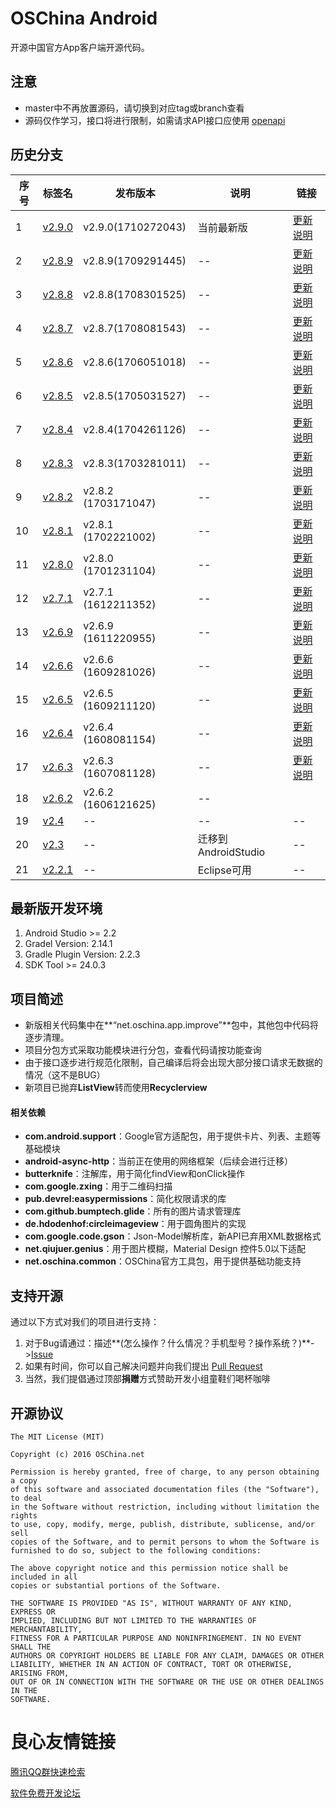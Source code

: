 # OSChina Android

开源中国官方App客户端开源代码。


## 注意

- master中不再放置源码，请切换到对应tag或branch查看
- 源码仅作学习，接口将进行限制，如需请求API接口应使用 [openapi](http://www.oschina.net/openapi)


## 历史分支

| 序号 | 标签名                                      | 发布版本                |说明               | 链接               |
| ----| ---------------------------------------- | ------------------- | ---------------- |---------------- |
| 1 | [v2.9.0](https://gitee.com/oschina/android-app/tree/v2.9.0/) | v2.9.0(1710272043) |当前最新版 | [更新说明](https://www.oschina.net/news/90044/oschina-android-app-v290-release) | 
| 2 | [v2.8.9](https://gitee.com/oschina/android-app/tree/v2.8.9/) | v2.8.9(1709291445) | -- | [更新说明](https://www.oschina.net/news/89179/oschina-android-app-v289-release) | 
| 3 | [v2.8.8](https://gitee.com/oschina/android-app/tree/v2.8.8/) | v2.8.8(1708301525) | -- | [更新说明](https://www.oschina.net/news/88218/oschina-android-app-v288-release) | 
| 4 | [v2.8.7](https://gitee.com/oschina/android-app/tree/v2.8.7/) | v2.8.7(1708081543) | -- | [更新说明](https://www.oschina.net/news/87552/oschina-android-app-v287-release) | 
| 5 | [v2.8.6](https://gitee.com/oschina/android-app/tree/v2.8.6/) | v2.8.6(1706051018) | -- | [更新说明](https://www.oschina.net/news/85504/oschina-android-app-v286-release) | 
| 6 | [v2.8.5](https://gitee.com/oschina/android-app/tree/v2.8.5/) | v2.8.5(1705031527) | -- | [更新说明](https://www.oschina.net/news/84420/oschina-android-app-v285-release) | 
| 7 | [v2.8.4](https://gitee.com/oschina/android-app/tree/v2.8.4/) | v2.8.4(1704261126) | -- | [更新说明](https://www.oschina.net/news/84213/oschina-android-app-v284-release) |
| 8 | [v2.8.3](https://gitee.com/oschina/android-app/tree/v2.8.3/) | v2.8.3(1703281011) | -- | [更新说明](https://www.oschina.net/news/83315/oschina-android-app-v283-release) |
| 9 | [v2.8.2](https://gitee.com/oschina/android-app/tree/v2.8.2/) | v2.8.2 (1703171047) | -- | [更新说明](https://www.oschina.net/news/82984/oschina-android-app-v282-release) |
| 10 | [v2.8.1](https://gitee.com/oschina/android-app/tree/v2.8.1/) | v2.8.1 (1702221002) | --| [更新说明](https://www.oschina.net/news/82172/oschina-android-app-v281-release) |
| 11 | [v2.8.0](https://gitee.com/oschina/android-app/tree/v2.8.0/) | v2.8.0 (1701231104) | -- | [更新说明](https://www.oschina.net/news/81253/oschina-android-app-v280-release) |
| 12 | [v2.7.1](https://gitee.com/oschina/android-app/tree/v2.7.1/) | v2.7.1 (1612211352) | -- | [更新说明](https://www.oschina.net/news/80229/oschina-android-app-v271-release) |
| 13 | [v2.6.9](https://gitee.com/oschina/android-app/tree/v2.6.9/) | v2.6.9 (1611220955) | -- |[更新说明](https://www.oschina.net/news/79281/oschina-android-client-v269-release) |
| 14 | [v2.6.6](https://gitee.com/oschina/android-app/tree/v2.6.6/) | v2.6.6 (1609281026) | -- |[更新说明](https://www.oschina.net/news/77610/oschina-android-client-v266-release) |
| 15 | [v2.6.5](https://gitee.com/oschina/android-app/tree/v2.6.5/) | v2.6.5 (1609211120) | -- |[更新说明](https://www.oschina.net/news/77332/oschina-android-client-v265-release)|
| 16 | [v2.6.4](https://gitee.com/oschina/android-app/tree/v2.6.4/) | v2.6.4 (1608081154) | -- |[更新说明](https://www.oschina.net/news/75938/oschina-client-v264-release)|
| 17 | [v2.6.3](https://gitee.com/oschina/android-app/tree/v2.6.3/) | v2.6.3 (1607081128) | -- |[更新说明](https://www.oschina.net/news/75027/oschina-client-v263-release)|
| 18 | [v2.6.2](https://gitee.com/oschina/android-app/tree/v2.6.2/) | v2.6.2 (1606121625) | -- |                  |
| 19 | [v2.4](https://gitee.com/oschina/android-app/tree/v2.4/) | --  | --               | --               |
| 20 | [v2.3](https://gitee.com/oschina/android-app/tree/v2.3/) | -- | 迁移到AndroidStudio  | -- |
| 21 | [v2.2.1](https://gitee.com/oschina/android-app/tree/v2.2.1/) | -- | Eclipse可用 | --  |



## 最新版开发环境

1. Android Studio >= 2.2
2. Gradel Version: 2.14.1
3. Gradle Plugin Version: 2.2.3
4. SDK Tool >= 24.0.3



## 项目简述

- 新版相关代码集中在**“net.oschina.app.improve”**包中，其他包中代码将逐步清理。
- 项目分包方式采取功能模块进行分包，查看代码请按功能查询
- 由于接口逐步进行规范化限制，自己编译后将会出现大部分接口请求无数据的情况（这不是BUG）
- 新项目已抛弃**ListView**转而使用**Recyclerview**

#### 相关依赖

- **com.android.support**：Google官方适配包，用于提供卡片、列表、主题等基础模块
- **android-async-http**：当前正在使用的网络框架（后续会进行迁移）
- **butterknife**：注解库，用于简化findView和onClick操作
- **com.google.zxing**：用于二维码扫描
- **pub.devrel:easypermissions**：简化权限请求的库
- **com.github.bumptech.glide**：所有的图片请求管理库
- **de.hdodenhof:circleimageview**：用于圆角图片的实现
- **com.google.code.gson**：Json-Model解析库，新API已弃用XML数据格式
- **net.qiujuer.genius**：用于图片模糊，Material Design 控件5.0以下适配
- **net.oschina.common**：OSChina官方工具包，用于提供基础功能支持



## 支持开源

通过以下方式对我们的项目进行支持：

1. 对于Bug请通过：描述**(怎么操作？什么情况？手机型号？操作系统？)**->[Issue](https://gitee.com/oschina/android-app/issues/new?issue%5Bassignee_id%5D=&issue%5Bmilestone_id%5D=)
2. 如果有时间，你可以自己解决问题并向我们提出 [Pull Request](https://gitee.com/oschina/android-app/pulls)
3. 当然，我们提倡通过顶部**捐赠**方式赞助开发小组童鞋们喝杯咖啡



## 开源协议

	The MIT License (MIT)

	Copyright (c) 2016 OSChina.net

	Permission is hereby granted, free of charge, to any person obtaining a copy
	of this software and associated documentation files (the "Software"), to deal
	in the Software without restriction, including without limitation the rights
	to use, copy, modify, merge, publish, distribute, sublicense, and/or sell
	copies of the Software, and to permit persons to whom the Software is
	furnished to do so, subject to the following conditions:

	The above copyright notice and this permission notice shall be included in all
	copies or substantial portions of the Software.

	THE SOFTWARE IS PROVIDED "AS IS", WITHOUT WARRANTY OF ANY KIND, EXPRESS OR
	IMPLIED, INCLUDING BUT NOT LIMITED TO THE WARRANTIES OF MERCHANTABILITY,
	FITNESS FOR A PARTICULAR PURPOSE AND NONINFRINGEMENT. IN NO EVENT SHALL THE
	AUTHORS OR COPYRIGHT HOLDERS BE LIABLE FOR ANY CLAIM, DAMAGES OR OTHER
	LIABILITY, WHETHER IN AN ACTION OF CONTRACT, TORT OR OTHERWISE, ARISING FROM,
	OUT OF OR IN CONNECTION WITH THE SOFTWARE OR THE USE OR OTHER DEALINGS IN THE
	SOFTWARE.


 # 良心友情链接

[腾讯QQ群快速检索](http://u.720life.cn/s/8cf73f7c)

[软件免费开发论坛](http://u.720life.cn/s/bbb01dc0)